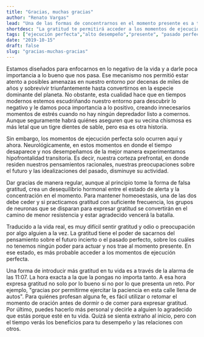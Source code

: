 ```yaml
---
title: "Gracias, muchas gracias"
author: "Renato Vargas"
lead: "Una de las formas de concentrarnos en el momento presente es a través de expresar gratitud. Si quieres acceder a los momentos de ejecución perfecta de manera predecible y deliberada, aprende a dar gracias."
shortdesc: "La gratitud te permitirá acceder a los momentos de ejecución perfecta de manera más predecible."
tags: ["ejecución perfecta","alto desempeño","presente", "pasado perfecto", "box breathing"]
date: "2019-10-15"
draft: false
slug: "gracias-muchas-gracias"
---
```


Estamos diseñados para enfocarnos en lo negativo de la vida y a darle poca importancia a lo bueno que nos pasa. Ese mecanismo nos permitió estar atento a posibles amenazas en nuestro entorno por decenas de miles de años y sobrevivir triunfantemente hasta convertirnos en la especie dominante del planeta. No obstante, esta cualidad hace que en tiempos modernos estemos escudriñando nuestro entorno para descubrir lo negativo y le damos poca importancia a lo positivo, creando innecesarios momentos de estrés cuando no hay ningún depredador listo a comernos. Aunque seguramente habrá quiénes aseguren que su vecina chismosa es más letal que un tigre dientes de sable, pero esa es otra historia.

Sin embargo, los momentos de ejecución perfecta solo ocurren aquí y ahora. Neurológicamente, en estos momentos en donde el tiempo desaparece y nos desempeñamos de la mejor manera experimentamos hipofrontalidad transitoria. Es decir, nuestra corteza prefrontal, en donde residen nuestros pensamientos racionales, nuestras preocupaciones sobre el futuro y las idealizaciones del pasado, disminuye su actividad.

Dar gracias de manera regular, aunque al principio tome la forma de falsa gratitud, crea un desequilibrio hormonal entre el estado de alerta y la concentración en el momento. Para mantener homeoestasis, una de las dos debe ceder y si practicamos gratitud con suficiente frecuencia, los grupos de neuronas que se disparan para expresar gratitud se convertirán en el camino de menor resistencia y estar agradecido vencerá la batalla.

Traducido a la vida real, es muy difícil sentir gratitud y odio o preocupación por algo alguien a la vez. La gratitud tiene el poder de sacarnos del pensamiento sobre el futuro incierto o el pasado perfecto, sobre los cuáles no tenemos ningún poder para actuar y nos trae al momento presente. En ese estado, es más probable acceder a los momentos de ejecución perfecta. 

Una forma de introducir más gratitud en tu vida es a través de la alarma de las 11:07. La hora exacta a la que la pongas no importa tanto. A esa hora expresa gratitud no solo por lo bueno si no por lo que presenta un reto. Por ejemplo, "gracias por permitirme ejercitar la paciencia en esta calle llena de autos". Para quiénes profesan alguna fe, es fácil utilizar o retomar el momento de oración antes de dormir o de comer para expresar gratitud. Por último, puedes hacerlo más personal y decirle a alguien lo agradecido que estás porque esté en tu vida. Quizá se sienta extraño al inicio, pero con el tiempo verás los beneficios para tu desempeño y las relaciones con otros.
